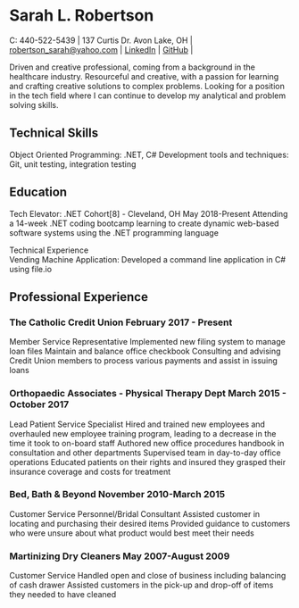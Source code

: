 # **Sarah L. Robertson** 
C: 440-522-5439 | 137 Curtis Dr. Avon Lake, OH | robertson_sarah@yahoo.com | [LinkedIn](https://www.linkedin.com/in/sarah-robertson-913925163/) | [GitHub](https://github.com/srobertson3) |                                                                
                                                                                                                                                          
Driven and creative professional, coming from a background in the healthcare industry. Resourceful and creative, with a passion for learning and crafting creative solutions to complex problems. Looking for a position in the tech field where I can continue to develop my analytical and problem solving skills.

## Technical Skills                                                                                                                         
Object Oriented Programming: .NET, C#
Development tools and techniques: Git, unit testing, integration testing

## Education                                                                                                                                   
Tech Elevator: .NET Cohort[8] - Cleveland, OH  	May 2018-Present
Attending a 14-week .NET coding bootcamp learning to create dynamic web-based software systems using the .NET programming language

Technical Experience                                                                                                                 
Vending Machine Application: Developed a command line application in C# using file.io

## Professional Experience                                                                                                           
### The Catholic Credit Union	                      February 2017 - Present
Member Service Representative
Implemented new filing system to manage loan files
Maintain and balance office checkbook
Consulting and advising Credit Union members to process various payments and assist in issuing loans

### Orthopaedic Associates - Physical Therapy Dept 	March 2015 - October 2017
Lead Patient Service Specialist
Hired and trained new employees and overhauled new employee training program, leading to  a decrease in the time it took to on-board staff
Authored new office procedures handbook in consultation and other departments
Supervised team in day-to-day office operations
Educated patients on their rights and insured they grasped their insurance coverage and costs for treatment

### Bed, Bath & Beyond	                               November 2010-March 2015
Customer Service Personnel/Bridal Consultant
Assisted customer in locating and purchasing their desired items
Provided guidance to customers who were unsure about what product would best meet their needs

### Martinizing Dry Cleaners	                          May 2007-August 2009
Customer Service
Handled open and close of business including balancing of cash drawer
Assisted customers in the pick-up and drop-off of items they needed to have cleaned
